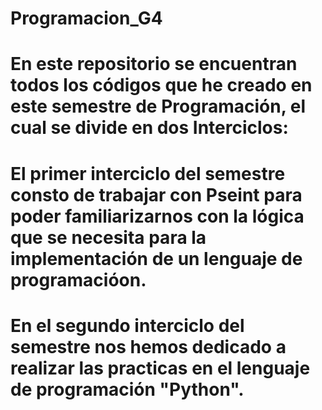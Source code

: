 # Programacion_G4

# En este repositorio se encuentran todos los códigos que he creado en este semestre de Programación, el cual se divide en dos Interciclos:
# El primer interciclo del semestre consto de trabajar con Pseint para poder familiarizarnos con la lógica que se necesita para la implementación de un lenguaje de programacióon.
# En el segundo interciclo del semestre nos hemos dedicado a realizar las practicas en el lenguaje de programación "Python".
